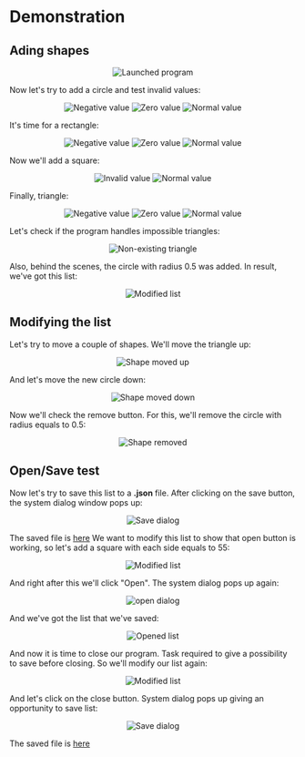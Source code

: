 # Demonstration

## Ading shapes

<p align="center">
<img alt="Launched program" src="demoPics/mainscreen.png">
</p>

Now let's try to add a circle and test invalid values:

<p align="center">
<img alt="Negative value" src="demoPics/circleNegative.png">
<img alt="Zero value" src="demoPics/circleZero.png">
<img alt="Normal value" src="demoPics/circleNormal.png">
</p>

It's time for a rectangle:

<p align="center">
<img alt="Negative value" src="demoPics/rectangleNegative.png">
<img alt="Zero value" src="demoPics/rectangleZero.png">
<img alt="Normal value" src="demoPics/rectangleNormal.png">
</p>

Now we'll add a square:

<p align="center">
<img alt="Invalid value" src="demoPics/squareInvalid.png">
<img alt="Normal value" src="demoPics/squareNormal.png">
</p>

Finally, triangle:

<p align="center">
<img alt="Negative value" src="demoPics/triangleNegative.png">
<img alt="Zero value" src="demoPics/triangleZero.png">
<img alt="Normal value" src="demoPics/triangleNormal.png">
</p>

Let's check if the program handles impossible triangles:

<p align="center">
<img alt="Non-existing triangle" src="demoPics/triangleNonExists.png">
</p>

Also, behind the scenes, the circle with radius 0.5 was added. In result, we've got this list:

<p align="center">
<img alt="Modified list" src="demoPics/listModified.png">
</p>

## Modifying the list

Let's try to move a couple of shapes. We'll move the triangle up:

<p align="center">
<img alt="Shape moved up" src="demoPics/triangleMovedUp.png">
</p>

And let's move the new circle down:

<p align="center">
<img alt="Shape moved down" src="demoPics/circle05movedDown.png">
</p>

Now we'll check the remove button. For this, we'll remove the circle with radius equals to 0.5:

<p align="center">
<img alt="Shape removed" src="demoPics/circle05removed.png">
</p>

## Open/Save test

Now let's try to save this list to a **.json** file. After clicking on the save button, the system dialog window pops up:

<p align="center">
<img alt="Save dialog" src="demoPics/saveDialog.png">
</p>

The saved file is [here](shapesSaved.json)
We want to modify this list to show that open button is working, so let's add a square with each side equals to 55:

<p align="center">
<img alt="Modified list" src="demoPics/listModifiedAfterSave.png">
</p>

And right after this we'll click "Open". The system dialog pops up again:

<p align="center">
<img alt="open dialog" src="demoPics/openDialog.png">
</p>

And we've got the list that we've saved:

<p align="center">
<img alt="Opened list" src="demoPics/openedList.png">
</p>

And now it is time to close our program. Task required to give a possibility to save before closing. So we'll modify our list again:

<p align="center">
<img alt="Modified list" src="demoPics/listModifiedBeforeClosing.png">
</p>

And let's click on the close button. System dialog pops up giving an opportunity to save list:

<p align="center">
<img alt="Save dialog" src="demoPics/saveDialogClose.png">
</p>

The saved file is [here](shapesSaveAfterClose.json)
